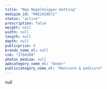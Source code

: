 ```yaml
---
title: "Nep Nagelknipper Ketting"
medipim_id: "MAE2820E72"
status: "active"
prescription: false
weight: null
width: null
length: null
depth: null
publicprice: 0
brands_name_nl: null
cnk: "2794360"
photos_medium: null
apbcategory_name_nl: "Ander"
publiccategory_name_nl: "Manicure & pedicure"
---
```

null
